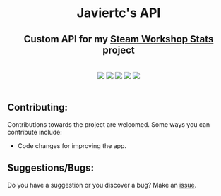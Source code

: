 <h1 align="center">Javiertc's API</h1>
<h2 align="center">
    Custom API for my <a href="https://github.com/thejaviertc/steam-workshop-stats">Steam Workshop Stats</a> project
</h2>
<div align="center" style="padding-top: 20px; padding-bottom: 20px">
    <img src="https://img.shields.io/github/stars/thejaviertc/javiertcs-api" />
    <img src="https://img.shields.io/github/v/release/thejaviertc/javiertcs-api" />
    <img src="https://img.shields.io/github/license/thejaviertc/javiertcs-api" />
    <img src="https://img.shields.io/github/commit-activity/m/thejaviertc/javiertcs-api" />
    <img src="https://github.com/thejaviertc/javiertcs-api/actions/workflows/ci.yml/badge.svg" />
</div>

## Contributing:

Contributions towards the project are welcomed. Some ways you can contribute include:

-   Code changes for improving the app.

## Suggestions/Bugs:

Do you have a suggestion or you discover a bug? Make an [issue](https://github.com/thejaviertc/javiertcs-api/issues/new).
